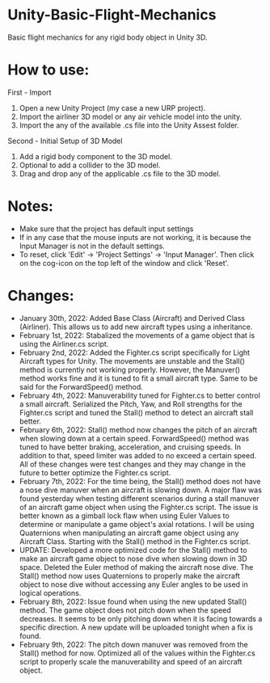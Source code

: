 # Unity-Basic-Flight-Mechanics
Basic flight mechanics for any rigid body object in Unity 3D. 

# How to use:
First - Import
1) Open a new Unity Project (my case a new URP project).
2) Import the airliner 3D model or any air vehicle model into the unity.
3) Import the any of the available .cs file into the Unity Assest folder.

Second - Initial Setup of 3D Model
1) Add a rigid body component to the 3D model.
2) Optional to add a collider to the 3D model.
3) Drag and drop any of the applicable .cs file to the 3D model.

# Notes:
- Make sure that the project has default input settings
- If in any case that the mouse inputs are not working, it is because the Input Manager is not in the default settings.
- To reset, click 'Edit' -> 'Project Settings' -> 'Input Manager'. Then click on the cog-icon on the top left of the window and click 'Reset'.

# Changes:
- January 30th, 2022: Added Base Class (Aircraft) and Derived Class (Airliner). This allows us to add new aircraft types using a inheritance.
- February 1st, 2022: Stabalized the movements of a game object that is using the Airliner.cs script.
- February 2nd, 2022: Added the Fighter.cs script specifically for Light Aircraft types for Unity. The movements are unstable and the Stall() method is currently not working properly. However, the Manuver() method works fine and it is tuned to fit a small aircraft type. Same to be said for the ForwardSpeed() method.
- February 4th, 2022: Manuverability tuned for Fighter.cs to better control a small aircraft. Serialized the Pitch, Yaw, and Roll strengths for the Fighter.cs script and tuned the Stall() method to detect an aircraft stall better.
- February 6th, 2022: Stall() method now changes the pitch of an aircraft when slowing down at a certain speed. ForwardSpeed() method was tuned to have better braking, acceleration, and cruising speeds. In addition to that, speed limiter was added to no exceed a certain speed. All of these changes were test changes and they may change in the future to better optimize the Fighter.cs script.
- February 7th, 2022: For the time being, the Stall() method does not have a nose dive manuver when an aircraft is slowing down. A major flaw was found yesterday when testing different scenarios during a stall manuver of an aircraft game object when using the Fighter.cs script. The issue is better known as a gimball lock flaw when using Euler Values to determine or manipulate a game object's axial rotations. I will be using Quaternions when manipulating an aircraft game object using any Aircraft Class. Starting with the Stall() method in the Fighter.cs script.
- UPDATE: Developed a more optimized code for the Stall() method to make an aircraft game object to nose dive when slowing down in 3D space. Deleted the Euler method of making the aircraft nose dive. The Stall() method now uses Quaternions to properly make the aircraft object to nose dive without accessing any Euler angles to be used in logical operations.
- February 8th, 2022: Issue found when using the new updated Stall() method. The game object does not pitch down when the speed decreases. It seems to be only pitching down when it is facing towards a specific direction. A new update will be uploaded tonight when a fix is found.  
- February 9th, 2022: The pitch down manuver was removed from the Stall() method for now. Optimized all of the values within the Fighter.cs script to properly scale the manuverability and speed of an aircraft object.
